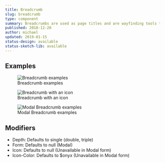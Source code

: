 ```yaml
---
title: Breadcrumb
slug: breadcrumb
type: component
summary: Breadcrumbs are used as page titles and are wayfinding tools to help users understand where they are in the application. Non-active Breadcrumbs link to the screen they refer to. Breadcrumbs can include an icon to denote a page state. One example of this would be on list details, where you might see an archived or favorited icon.
published: 2018-12-20
author: michael
updated: 2019-01-15
status-design: available
status-sketch-lib: available
---
```


##  Examples

<figure>
    <img src="/static/images/breadcrumb.png" alt="Breadcrumb examples">
    <figcaption>Breadcrumb examples</figcaption>
</figure>

<figure>
    <img src="/static/images/breadcrumb-icon.png" alt="Breadcrumb with an icon">
    <figcaption>Breadcrumb with an icon</figcaption>
</figure>

<figure>
    <img src="/static/images/breadcrumb-modal.png" alt="Modal Breadcrumb examples">
    <figcaption>Modal Breadcrumb examples</figcaption>
</figure>

## Modifiers
* Depth: Defaults to single (double, triple)
* Form: Defaults to null (Modal)
* Icon: Defaults to null (Unavailable in Modal form)
* Icon-Color: Defaults to $onyx (Unavailable in Modal form)